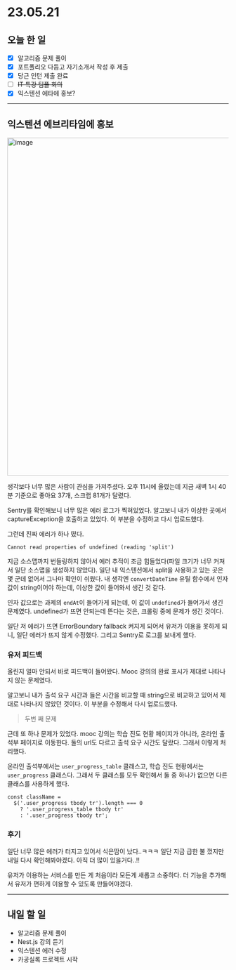 # 23.05.21

## 오늘 한 일

- [x] 알고리즘 문제 풀이
- [x] 포트폴리오 다듬고 자기소개서 작성 후 제출
- [x] 당근 인턴 제출 완료
- [ ] ~~IT 특강 팀플 회의~~
- [x] 익스텐션 에타에 홍보?

---

## 익스텐션 에브리타임에 홍보

<img width="770" alt="image" src="https://github.com/kangju2000/gachon-extension/assets/23312485/769ac48a-40e1-4d3c-b967-aff463632ef3">

생각보다 너무 많은 사람이 관심을 가져주셨다. 오후 11시에 올렸는데 지금 새벽 1시 40분 기준으로 좋아요 37개, 스크랩 81개가 달렸다.

Sentry를 확인해보니 너무 많은 에러 로그가 찍혀있었다. 알고보니 내가 이상한 곳에서 captureException을 호출하고 있었다. 이 부분을 수정하고 다시 업로드했다.

그런데 진짜 에러가 하나 떴다.

`Cannot read properties of undefined (reading 'split')`

지금 소스맵까지 번들링하지 않아서 에러 추적이 조금 힘들었다(파일 크기가 너무 커져서 일단 소스맵을 생성하지 않았다). 일단 내 익스텐션에서 split을 사용하고 있는 곳은 몇 군데 없어서 그나마 확인이 쉬웠다. 내 생각엔 `convertDateTime` 유틸 함수에서 인자 값이 string이어야 하는데, 이상한 값이 들어와서 생긴 것 같다.

인자 값으로는 과제의 `endAt`이 들어가게 되는데, 이 값이 `undefined`가 들어가서 생긴 문제였다. undefined가 뜨면 안되는데 뜬다는 것은, 크롤링 중에 문제가 생긴 것이다.

일단 저 에러가 뜨면 ErrorBoundary fallback 켜지게 되어서 유저가 이용을 못하게 되니, 일단 에러가 뜨지 않게 수정했다. 그리고 Sentry로 로그를 보내게 했다.

### 유저 피드백

올린지 얼마 안되서 바로 피드백이 들어왔다. Mooc 강의의 완료 표시가 제대로 나타나지 않는 문제였다.

알고보니 내가 출석 요구 시간과 들은 시간을 비교할 때 string으로 비교하고 있어서 제대로 나타나지 않았던 것이다. 이 부분을 수정해서 다시 업로드했다.

> 두번 째 문제

근데 또 하나 문제가 있었다. mooc 강의는 학습 진도 현황 페이지가 아니라, 온라인 출석부 페이지로 이동한다. 둘의 url도 다르고 출석 요구 시간도 달랐다. 그래서 이렇게 처리했다.

온라인 출석부에서는 `user_progress_table` 클래스고, 학습 진도 현황에서는 `user_progress` 클래스다. 그래서 두 클래스를 모두 확인해서 둘 중 하나가 없으면 다른 클래스를 사용하게 했다.

```tsx
const className =
  $('.user_progress tbody tr').length === 0
    ? '.user_progress_table tbody tr'
    : '.user_progress tbody tr';
```

### 후기

일단 너무 많은 에러가 터지고 있어서 식은땀이 났다..ㅋㅋㅋ 일단 지금 급한 불 껐지만 내일 다시 확인해봐야겠다. 아직 더 많이 있을거다..!!

유저가 이용하는 서비스를 만든 게 처음이라 모든게 새롭고 소중하다. 더 기능을 추가해서 유저가 편하게 이용할 수 있도록 만들어야겠다.

---

## 내일 할 일

- 알고리즘 문제 풀이
- Nest.js 강의 듣기
- 익스텐션 에러 수정
- 카공실록 프로젝트 시작

